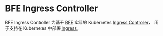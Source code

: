 # BFE Ingress Controller

BFE Ingress Controller 为基于 [BFE][] 实现的 Kubernetes [Ingress Controller][]，
用于支持在 Kubernetes 中部署 [Ingress][]。 

[Ingress Controller]: https://kubernetes.io/docs/concepts/services-networking/ingress-controllers/ "Kubernetes"
[Ingress]: https://kubernetes.io/docs/concepts/services-networking/ingress/ "Kubernetes"
[BFE]: https://github.com/bfenetworks/bfe "Github"
